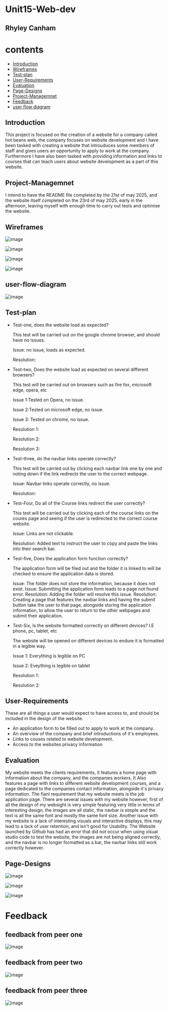 # Unit15-Web-dev
## Rhyley Canham

# contents
- [Introduction](#Introduction)
- [Wireframes](#Wireframes)
- [Test-plan](#Test-plan)
- [User-Requirements](#User-Requirements)
- [Evaluation](#Evaluation)
- [Page-Designs](#Page-Designs)
- [Project-Managemnet](#Project-Managemnet)
- [Feedback](#Feedback)
- [user flow diagram](#user-flow-diagram)

## Introduction 

This project is focused on the creation of a website for a company called hot beans web, 
the company focuses on website development and I have been tasked with creating a website
that introuduces some members of staff and gives users an opportunity to apply to work at the company.
Furthermore I have also been tasked with providing information and links to courses that can
teach users about website development as a part of this website.

## Project-Managemnet
I intend to have the README file completed by the 21st of may 2025, and the website itself completed on the 23rd of may 2025, early in the afternoon, leaving myself with enough time to carry out tests and optimise the website.
## Wireframes
![image](https://github.com/user-attachments/assets/21c6fdd4-a8d4-4157-83d0-731a242b3758)

![image](https://github.com/user-attachments/assets/dd5f1544-9a65-4582-b8dd-5273ae7951f3)

![image](https://github.com/user-attachments/assets/d7ba524d-89de-4e19-9e5f-21019a4299e0)

![image](https://github.com/user-attachments/assets/a35ea5ed-625c-42e1-a8e7-044575c6d4a3)

## user-flow-diagram
![image](https://github.com/user-attachments/assets/b1cb6406-5aef-4f90-985d-9e13294d89a9)

## Test-plan

- Test-one, does the website load as expected?
  
  This test will be carried out on the google chrome browser, and should have no issues.
  
  Issue: no issue, loads as expected.
  
  Resolution:
  
- Test-two, Does the website load as expected on several different browsers?
  
  This test will be carried out on browsers such as fire fox, microsoft edge, opera, etc
  
  Issue 1:Tested on Opera, no issue.
  
  Issue 2:Tested on microsoft edge, no issue.
  
  Issue 3: Tested on chrome, no issue.
  
  Resolution 1:
  
  Resolution 2:
  
  Resolution 3:
  
  
- Test-three, do the navbar links operate correctly?
  
  This test will be carried out by clicking each navbar link one by one and noting down if the link redirects the user to the correct webpage.
  
  Issue: Navbar links operate correctly, no issue.
  
  Resolution:
  
- Test-Four, Do all of the Course links redirect the user correctly?
  
  This test will be carried out by clicking each of the course links on the coures page and seeing if the user is redirected to the correct course website.

  Issue: Links are not clickable.

  Resolution: Added text to instruct the user to copy and paste the links into their search bar.

  
- Test-five, Does the application form function correctly?

  The application form will be filed out and the folder it is linked to will be checked to ensure the application data is stored.

  Issue: The folder does not store the information, because it does not exist.
  Issue: Submitting the application form leads to a page not found error.
  Resolution: Adding the folder will resolve this issue.
  Resolution: Creating a page that features the navbar links and having the submit button take the user to that page, alongside storing the application information, to allow the user to return to the other webpages and submit their application.
  
- Test-Six, Is the website formatted correctly on different devices? I.E phone, pc, tablet, etc

  The website will be opened on different devices to endure it is formatted in a legible way.

  Issue 1: Everything is legible on PC

  Issue 2: Eveything is legible on tablet

  Resolution 1:

  Resolution 2:
  

## User-Requirements
These are all things a user would expect to have access to, and should be included in the design of the website.
- An application form to be filled out to apply to work at the company.
- An overview of the company and brief introductions of it's employees.
- Links to couses related to website development.
- Access to the websites privacy information
## Evaluation
My website meets the clients requirements, it features a home page with information about the company, and the companies workers.
It Also features a page with links to different website development courses, and a page dedicated to the companies contact information, alongside it's privacy information.
The fianl requirement that my website meets is the job application page. There are several issues with my website however, first of all the design of my websight is very simple
featuring very little in terms of interesting design, the images are all static, the navbar is simple and the text is all the same font and mostly the same font size.
Another issue with my website is a lack of interesting visuals and interactive displays, this may lead to a lack of user retention, and isn't good for Usability. The Website launched by Github has had an error that did not occur 
when using visual studio code to test the website, the images are not being aligned correctly, and the navbar is no longer formatted as a bar, the navbar links still work correctly however.


## Page-Designs

![image](https://github.com/user-attachments/assets/6d07611f-5a6f-4263-bb53-28a0ff895b35)

![image](https://github.com/user-attachments/assets/bc785f82-6b8c-4ef5-8f8a-059a4ec70968)

![image](https://github.com/user-attachments/assets/da81c5b7-17dc-433e-893d-4dee65a3d62d)


# Feedback
## feedback from peer one
![image](https://github.com/user-attachments/assets/14e8ecd2-2497-4832-ad57-9fb53eb9ed13)
## feedback from peer two
![image](https://github.com/user-attachments/assets/a94d0ba5-1c76-449c-9cc2-eb2771d49145)
## feedback from peer three
![image](https://github.com/user-attachments/assets/e67a6b92-4b23-4371-91f7-e945a909f868)


